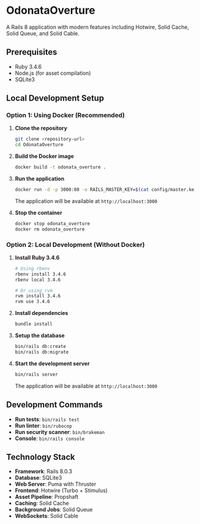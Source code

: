# OdonataOverture

A Rails 8 application with modern features including Hotwire, Solid Cache, Solid Queue, and Solid Cable.

## Prerequisites

- Ruby 3.4.6
- Node.js (for asset compilation)
- SQLite3

## Local Development Setup

### Option 1: Using Docker (Recommended)

1. **Clone the repository**
   ```bash
   git clone <repository-url>
   cd OdonataOverture
   ```

2. **Build the Docker image**
   ```bash
   docker build -t odonata_overture .
   ```

3. **Run the application**
   ```bash
   docker run -d -p 3000:80 -e RAILS_MASTER_KEY=$(cat config/master.key) --name odonata_overture odonata_overture
   ```

   The application will be available at `http://localhost:3000`

4. **Stop the container**
   ```bash
   docker stop odonata_overture
   docker rm odonata_overture
   ```

### Option 2: Local Development (Without Docker)

1. **Install Ruby 3.4.6**
   ```bash
   # Using rbenv
   rbenv install 3.4.6
   rbenv local 3.4.6

   # Or using rvm
   rvm install 3.4.6
   rvm use 3.4.6
   ```

2. **Install dependencies**
   ```bash
   bundle install
   ```

3. **Setup the database**
   ```bash
   bin/rails db:create
   bin/rails db:migrate
   ```

4. **Start the development server**
   ```bash
   bin/rails server
   ```

   The application will be available at `http://localhost:3000`

## Development Commands

- **Run tests**: `bin/rails test`
- **Run linter**: `bin/rubocop`
- **Run security scanner**: `bin/brakeman`
- **Console**: `bin/rails console`

## Technology Stack

- **Framework**: Rails 8.0.3
- **Database**: SQLite3
- **Web Server**: Puma with Thruster
- **Frontend**: Hotwire (Turbo + Stimulus)
- **Asset Pipeline**: Propshaft
- **Caching**: Solid Cache
- **Background Jobs**: Solid Queue
- **WebSockets**: Solid Cable
